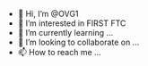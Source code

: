 - 👋 Hi, I’m @OVG1
- 👀 I’m interested in FIRST FTC
- 🌱 I’m currently learning ...
- 💞️ I’m looking to collaborate on ...
- 📫 How to reach me ...

<!---
OVG1/OVG1 is a ✨ special ✨ repository because its `README.md` (this file) appears on your GitHub profile.
You can click the Preview link to take a look at your changes.
--->
